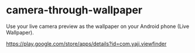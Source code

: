 camera-through-wallpaper
========================

Use your live camera preview as the wallpaper on your Android phone (Live Wallpaper).

<https://play.google.com/store/apps/details?id=com.yaji.viewfinder>


